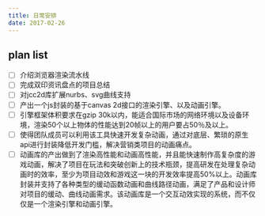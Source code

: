 ```yaml
---
title: 日常安排
date: 2017-02-26
---
```


## plan list
- [ ] 介绍浏览器渲染流水线
- [ ] 完成双印资讯盘点的项目总结
- [ ] 对jcc2d库扩展nurbs、svg曲线支持
- [ ] 产出一个js封装的基于canvas 2d接口的渲染引擎、以及动画引擎。
- [ ] 引擎框架体积要求在gzip 30k以内，能适合国际市场的网络环境以及设备环境，渲染50个以上物体的性能达到20帧以上的用户要占50％及以上。
- [ ] 使得团队成员可以利用该工具快速开发复杂动画，通过对底层、繁琐的原生api进行封装降低开发门槛，解决营销类项目的动画痛点。
- [ ] 动画库的产出做到了渲染高性能和动画高性能，并且能快速制作高复杂度的游戏动画，解决了项目在玩法和突破创新上的技术瓶颈，提高研发在处理复杂动画时的效率，至少为项目动效和游戏这一块的开发效率提高50%以上。动画库封装并支持了各种类型的缓动函数动画和曲线路径动画，满足了产品和设计师对项目的缓动、曲线动画需求。该动画库是一个交互动效实现的系统，而不仅仅是一个渲染引擎和动画引擎。
